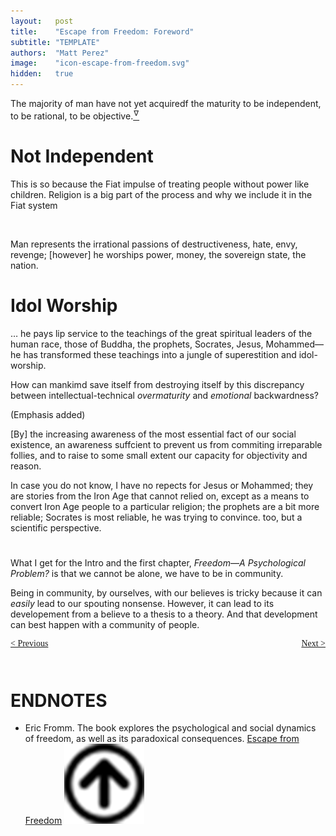 ```yaml
---
layout:   post
title:    "Escape from Freedom: Foreword"
subtitle: "TEMPLATE"
authors:  "Matt Perez"
image:    "icon-escape-from-freedom.svg"
hidden:   true
---
```


<div style='display:none; '>
 <p>A book by Eric Fromm that explores the psychological and social dynamics of freedom. The book was published in 1941. Pim de Morre, Corporate Rebels, reminded of this nook which I read when I was 18-19 years old (I am 73 now).</p>
</div>

<div class="_citation">
 <p>The majority of man have not yet acquiredf the maturity to be independent, to be rational, to be objective.<a href='#en01'><sup id='bm01'>&hairsp;&nabla;&hairsp;</sup></a></p>
</div>

<h1>Not Independent</h1>
 <p>This is so because the Fiat impulse of treating people without power like children. Religion is a big part of the process and why we include it in the Fiat system</p>
 <br>
 <div class="_citation">
  <p>Man represents the irrational passions of destructiveness, hate, envy, revenge; [however] he worships power, money, the sovereign state, the nation.</p>
 </div>
<h1>Idol Worship</h1>
<div class="_citation">
  <p>&hellip; he pays lip service to the teachings of the great spiritual leaders of the human race, those of Buddha, the prophets, Socrates, Jesus, Mohammed&mdash;he has transformed these teachings into a jungle of superestition and idol-worship.</p>
  <p>How can mankimd save itself from destroying itself by this discrepancy between intellectual-technical <em>overmaturity</em> and <em>emotional</em> backwardness?</p>
  <p>(Emphasis added)</p>
  <p>[By] the increasing awareness of the most essential fact of our social existence, an awareness suffcient to prevent us from commiting irreparable follies, and to raise to some small extent our capacity for objectivity and reason.</p>
 </div>
<p>In case you do not know, I have no repects for Jesus or Mohammed; they are stories from the Iron Age that cannot relied on, except as a means to convert Iron Age people to a particular religion; the prophets are a bit more reliable; Socrates is most reliable, he was trying to convince. too, but a scientific perspective.</p>

<h1></h1>
<p>What I get for the Intro and the first chapter, <em>Freedom&mdash;A Psychological Problem?</em> is that we cannot be alone, we have to be in community.</p>
<p>Being in community, by ourselves, with our believes is tricky because it can <em>easily</em> lead to our spouting nonsense. However, it can lead to its developement from a believe to a thesis to a theory. And that development can best happen with a community of people.</p>

<div style="margin-bottom:1in; font-family: American Typewriter, serif; ">
 <span style="float:left; ">
  <a href="https://radicalcompanies.com/2024/12/17/escape-from-freedom">&lt; Previous</a>
 </span>
 <span style="float:right; ">
  <a href="https://radicalcompanies.com/2024/12/22/escape-from-freedom">Next &gt;</a>
 </span>
</div>

<h1 class="_section">ENDNOTES</h1>
 <ul>
  <li id="en01">
   <p class="_list-item">
    Eric Fromm.
    The book explores the psychological and social dynamics of freedom, as well as its paradoxical consequences.
    <a href="https://www.amazon.com/Escape-Freedom-Erich-Fromm/dp/0805031499" target="_blank">Escape from Freedom</a>
    <a class="_uparrow" href="#bm01"><img src="/assets/img/arrow-up-icon.png"></a>
   </p>
  </li>
 </ul>